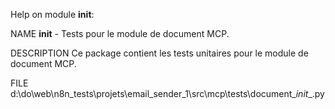 Help on module __init__:

NAME
    __init__ - Tests pour le module de document MCP.

DESCRIPTION
    Ce package contient les tests unitaires pour le module de document MCP.

FILE
    d:\do\web\n8n_tests\projets\email_sender_1\src\mcp\tests\document\__init__.py


